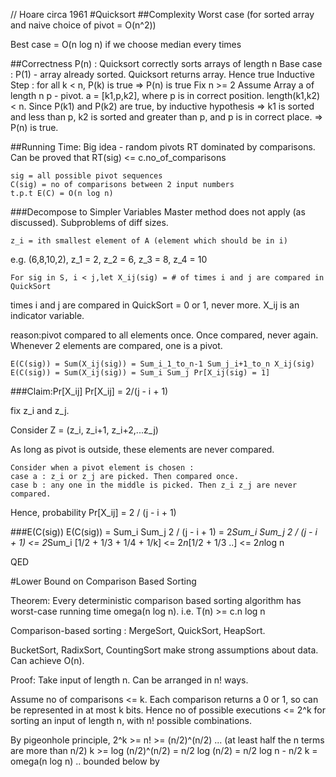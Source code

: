 // Hoare circa 1961
#Quicksort
##Complexity
Worst case (for sorted array and naive choice of pivot = O(n^2))

Best case = O(n log n) if we choose median every times

##Correctness
    P(n) : Quicksort correctly sorts arrays of length n
    Base case : P(1) - array already sorted. Quicksort returns array. Hence true
    Inductive Step : for all k < n, P(k) is true => P(n) is true
        Fix n >= 2
        Assume Array a of length n
            p - pivot. a = [k1,p,k2], where p is in correct position.
            length(k1,k2) < n. Since P(k1) and P(k2) are true, by inductive hypothesis
            => k1 is sorted and less than p, k2 is sorted and greater than p, and p is in correct place.
            => P(n) is true.

##Running Time: Big idea - random pivots
RT dominated by comparisons.
Can be proved that RT(sig) <= c.no_of_comparisons

    sig = all possible pivot sequences
    C(sig) = no of comparisons between 2 input numbers
    t.p.t E(C) = O(n log n)

###Decompose to Simpler Variables
Master method does not apply (as discussed). Subproblems of diff sizes.

    z_i = ith smallest element of A (element which should be in i)

e.g. (6,8,10,2), z_1 = 2, z_2 = 6, z_3 = 8, z_4 = 10

    For sig in S, i < j,let X_ij(sig) = # of times i and j are compared in QuickSort

times i and j are compared in QuickSort = 0 or 1, never more. X_ij is an indicator variable.

reason:pivot compared to all elements once. Once compared, never again. Whenever 2 elements are compared, one is a pivot.

    E(C(sig)) = Sum(X_ij(sig)) = Sum_i_1_to_n-1 Sum_j_i+1_to_n X_ij(sig)
    E(C(sig)) = Sum(X_ij(sig)) = Sum_i Sum_j Pr[X_ij(sig) = 1]

###Claim:Pr[X_ij]
Pr[X_ij] = 2/(j - i + 1)

fix z_i and z_j.

Consider Z = (z_i, z_i+1, z_i+2,...z_j) 

As long as pivot is outside, these elements are never compared.

    Consider when a pivot element is chosen :
    case a : z_i or z_j are picked. Then compared once.
    case b : any one in the middle is picked. Then z_i z_j are never compared.

Hence, probability Pr[X_ij] = 2 / (j - i + 1)

###E(C(sig))
E(C(sig)) = Sum_i Sum_j 2 / (j - i + 1)
          = 2*Sum_i Sum_j 2 / (j - i + 1)
          <= 2*Sum_i [1/2 + 1/3 + 1/4 + 1/k]
          <= 2*n*[1/2 + 1/3 ..]
          <= 2*n*log n

QED

#Lower Bound on Comparison Based Sorting

Theorem: Every deterministic comparison based sorting algorithm has worst-case running time omega(n log n). i.e. T(n) >= c.n log n

Comparison-based sorting : MergeSort, QuickSort, HeapSort.

BucketSort, RadixSort, CountingSort make strong assumptions about data. Can achieve O(n).

Proof: Take input of length n. Can be arranged in n! ways.

Assume no of comparisons <= k. Each comparison returns a 0 or 1, so can be represented in at most k bits. Hence no of possible executions <= 2^k for sorting an input of length n, with n! possible combinations.

By pigeonhole principle, 2^k >= n! 
                             >= (n/2)^(n/2) ... (at least half the n terms are more than n/2)
                        k   >= log (n/2)^(n/2) 
                            = n/2 log (n/2) 
                            = n/2 log n - n/2 
                        k   = omega(n log n) .. bounded below by

















